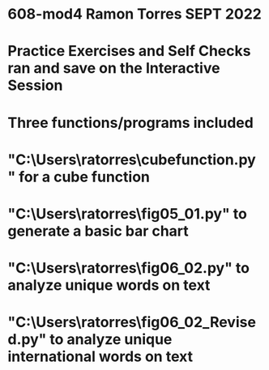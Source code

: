 # 608-mod4  Ramon Torres SEPT 2022
# Practice Exercises and Self Checks ran and save on the Interactive Session
# Three functions/programs included
# "C:\Users\ratorres\cubefunction.py" for a cube function
# "C:\Users\ratorres\fig05_01.py" to generate a basic bar chart
# "C:\Users\ratorres\fig06_02.py" to analyze unique words on text
# "C:\Users\ratorres\fig06_02_Revised.py" to analyze unique international words on text
